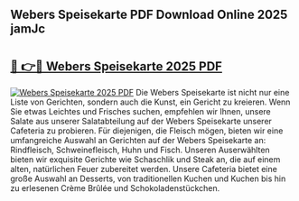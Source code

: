 ## Webers Speisekarte PDF Download Online 2025 jamJc

# <h2><a href="http://gcddlii.nevu.top/?p=Webers+Speisekarte">🔗 👉🔴 Webers Speisekarte 2025 PDF</a></h2>

[![Webers Speisekarte 2025 PDF](https://i.imgur.com/dBaPXMq.png)](http://gcddlii.nevu.top/?p=Webers+Speisekarte)
Die Webers Speisekarte ist nicht nur eine Liste von Gerichten, sondern auch die Kunst, ein Gericht zu kreieren. Wenn Sie etwas Leichtes und Frisches suchen, empfehlen wir Ihnen, unsere Salate aus unserer Salatabteilung auf der Webers Speisekarte unserer Cafeteria zu probieren. Für diejenigen, die Fleisch mögen, bieten wir eine umfangreiche Auswahl an Gerichten auf der Webers Speisekarte an: Rindfleisch, Schweinefleisch, Huhn und Fisch. Unseren Auserwählten bieten wir exquisite Gerichte wie Schaschlik und Steak an, die auf einem alten, natürlichen Feuer zubereitet werden. Unsere Cafeteria bietet eine große Auswahl an Desserts, von traditionellen Kuchen und Kuchen bis hin zu erlesenen Crème Brûlée und Schokoladenstückchen.
